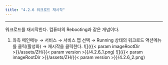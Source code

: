 ```yaml
---
title: "4.2.6 워크로드 재시작"
---
```


---
워크로드를 재시작한다. 컴퓨터의 Rebooting과 같은 개념이다.

1. 좌측 메인메뉴 → 서비스 → 서비스 맵 선택 → Running 상태의 워크로드 액션메뉴를 클릭\(활성화\) → 재시작을 클릭한다.
![]({{< param imageRootDir >}}/assets/ZH/{{< param version >}}/4.2.6_1.png)
![]({{< param imageRootDir >}}/assets/ZH/{{< param version >}}/4.2.6_2.png)

